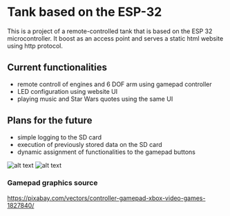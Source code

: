 # Tank based on the ESP-32

This is a project of a remote-controlled tank that is based on the ESP 32 microcontroller. It boost as an access point and serves a static html website using http protocol.

## Current functionalities
- remote controll of engines and 6 DOF arm using gamepad controller
- LED configuration using website UI
- playing music and Star Wars quotes using the same UI
  
## Plans for the future
- simple logging to the SD card
- execution of previously stored data on the SD card
- dynamic assignment of functionalities to the gamepad buttons

![alt text](./readme_images/indoor.jpg)
![alt text](./readme_images/outdoor.jpg)

### Gamepad graphics source
https://pixabay.com/vectors/controller-gamepad-xbox-video-games-1827840/